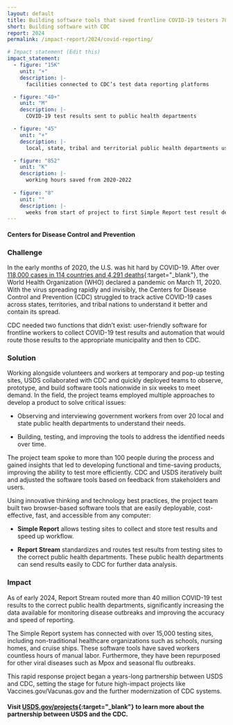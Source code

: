 ```yaml
---
layout: default
title: Building software tools that saved frontline COVID-19 testers 700,000 hours 
short: Building software with CDC 
report: 2024
permalink: /impact-report/2024/covid-reporting/

# Impact statement (Edit this)
impact_statement:
  - figure: "15K"
    unit: "+"
    description: |-
      facilities connected to CDC’s test data reporting platforms

  - figure: "40+"
    unit: "M"
    description: |-
      COVID-19 test results sent to public health departments

  - figure: "45"
    unit: "+"
    description: |-
      local, state, tribal and territorial public health departments using Simple Report and/or Report Stream

  - figure: "852"
    unit: "K"
    description: |-
      working hours saved from 2020-2022
      
  - figure: "8"
    unit: ""
    description: |-
      weeks from start of project to first Simple Report test result delivered
---
```

####  Centers for Disease Control and Prevention

###  Challenge

In the early months of 2020, the U.S. was hit hard by COVID-19. After over [118,000 cases in 114 countries and 4,291 deaths](https://www.cdc.gov/museum/timeline/covid19.html){:target="_blank"}, the World Health Organization (WHO) declared a pandemic on March 11, 2020. With the virus spreading rapidly and invisibly, the Centers for Disease Control and Prevention (CDC) struggled to track active COVID-19 cases across states, territories, and tribal nations to understand it better and contain its spread.

CDC needed two functions that didn’t exist: user-friendly software for frontline workers to collect COVID-19 test results and automation that would route those results to the appropriate municipality and then to CDC. 

### Solution

Working alongside volunteers and workers at temporary and pop-up testing sites, USDS collaborated with CDC and quickly deployed teams to observe, prototype, and build software tools nationwide in six weeks to meet demand. In the field, the project teams employed multiple approaches to develop a product to solve critical issues:

- Observing and interviewing government workers from over 20 local and state public health departments to understand their needs.

- Building, testing, and improving the tools to address the identified needs over time.

The project team spoke to more than 100 people during the process and gained insights that led to developing functional and time-saving products, improving the ability to test more efficiently. CDC and USDS iteratively built and adjusted the software tools based on feedback from stakeholders and users.

Using innovative thinking and technology best practices, the project team built two browser-based software tools that are easily deployable, cost-effective, fast, and accessible from any computer:

- **Simple Report** allows testing sites to collect and store test results and speed up workflow.

- **Report Stream** standardizes and routes test results from testing sites to the correct public health departments. These public health departments can send results easily to CDC for further data analysis.

###  Impact

As of early 2024, Report Stream routed more than 40 million COVID-19 test results to the correct public health departments, significantly increasing the data available for monitoring disease outbreaks and improving the accuracy and speed of reporting. 

The Simple Report system has connected with over 15,000 testing sites, including non-traditional healthcare organizations such as schools, nursing homes, and cruise ships. These software tools have saved workers countless hours of manual labor. Furthermore, they have been repurposed for other viral diseases such as Mpox and seasonal flu outbreaks.

This rapid response project began a years-long partnership between USDS and CDC, setting the stage for future high-impact projects like Vaccines.gov/Vacunas.gov and the further modernization of CDC systems.

#### Visit [USDS.gov/projects](https://www.usds.gov/projects){:target="_blank"} to learn more about the partnership between USDS and the CDC.

